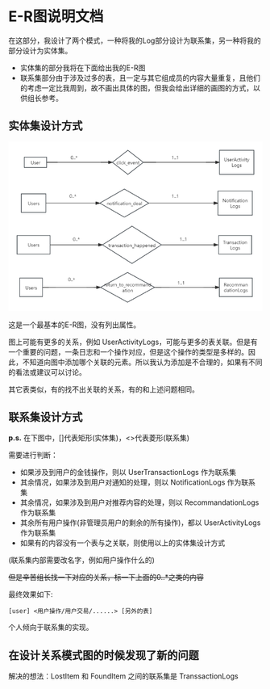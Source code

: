 # E-R图说明文档

在这部分，我设计了两个模式，一种将我的Log部分设计为联系集，另一种将我的部分设计为实体集。

- 实体集的部分我将在下面给出我的E-R图
- 联系集部分由于涉及过多的表，且一定与其它组成员的内容大量重复，且他们的考虑一定比我周到，故不画出具体的图，但我会给出详细的画图的方式，以供组长参考。

## 实体集设计方式

![请打开design文件夹查看](../Images/ER-diagram-base.png)

这是一个最基本的E-R图，没有列出属性。

图上可能有更多的关系，例如 UserActivityLogs，可能与更多的表关联。但是有一个重要的问题，一条日志和一个操作对应，但是这个操作的类型是多样的。因此，不知道向图中添加哪个关联的元素。所以我认为添加是不合理的，如果有不同的看法或建议可以讨论。

其它表类似，有的找不出关联的关系，有的和上述问题相同。

## 联系集设计方式

**p.s.** 在下图中，[]代表矩形(实体集)，<>代表菱形(联系集)

需要进行判断：

- 如果涉及到用户的金钱操作，则以 UserTransactionLogs 作为联系集
- 其余情况，如果涉及到用户对通知的处理，则以 NotificationLogs 作为联系集
- 其余情况，如果涉及到用户对推荐内容的处理，则以 RecommandationLogs 作为联系集
- 其余所有用户操作(非管理员用户的剩余的所有操作)，都以 UserActivityLogs 作为联系集
- 如果有的内容没有一个表与之关联，则使用以上的实体集设计方式

(联系集内部需要改名字，例如用户操作什么的)

~~但是辛苦组长找一下对应的关系，标一下上面的0..*之类的内容~~

最终效果如下:

```text
[user] <用户操作/用户交易/......> [另外的表]
```

个人倾向于联系集的实现。

## 在设计关系模式图的时候发现了新的问题

解决的想法：LostItem 和 FoundItem 之间的联系集是 TranssactionLogs
